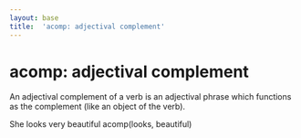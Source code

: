 ```yaml
---
layout: base
title:  'acomp: adjectival complement'
---
```


acomp: adjectival complement
============================


An adjectival complement of a verb is an adjectival phrase which
functions as the complement (like an object of the verb).

<div id="simple-example" class="sd-parse">
She looks very beautiful
acomp(looks, beautiful)
</div>
